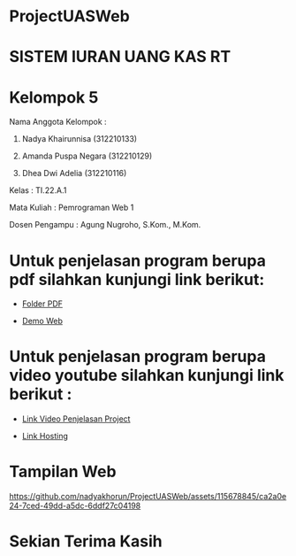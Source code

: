 # ProjectUASWeb

# SISTEM IURAN UANG KAS RT

# Kelompok 5

Nama Anggota Kelompok    : 

1. Nadya Khairunnisa (312210133)
                   
2. Amanda Puspa Negara (312210129)

3. Dhea Dwi Adelia (312210116)
   
Kelas            : TI.22.A.1

Mata Kuliah      : Pemrograman Web 1

Dosen Pengampu   : Agung Nugroho, S.Kom., M.Kom.

# Untuk penjelasan program berupa pdf silahkan kunjungi link berikut:

- [Folder PDF](https://drive.google.com/file/d/1DAlIKi9XdCuQUaEWYDjj7Cgfjz9DtcGm/view?usp=sharing)

- [Demo Web](https://drive.google.com/file/d/1-l3nV-3cwbZLRMpIefyeGgxsi5sHemft/view?usp=drivesdk)

# Untuk penjelasan program berupa video youtube silahkan kunjungi link berikut :

- [Link Video Penjelasan Project](https://youtu.be/Ph7Ci21IHFE?si=Rcg_vUd0_FcwGWby)

- [Link Hosting]()

# Tampilan Web

https://github.com/nadyakhorun/ProjectUASWeb/assets/115678845/ca2a0e24-7ced-49dd-a5dc-6ddf27c04198


# Sekian Terima Kasih
